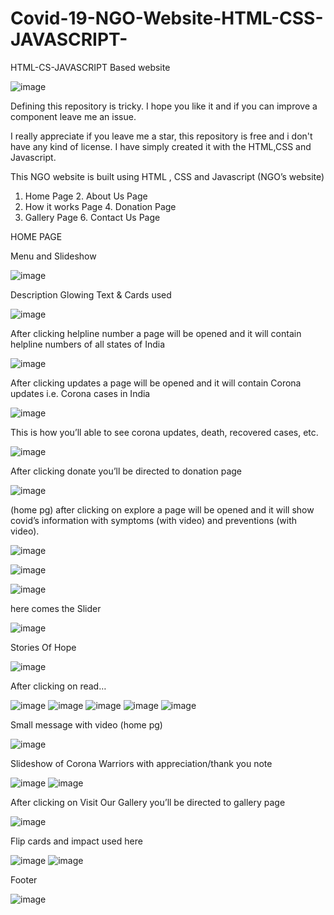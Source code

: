 # Covid-19-NGO-Website-HTML-CSS-JAVASCRIPT-
HTML-CS-JAVASCRIPT Based website

![image](https://user-images.githubusercontent.com/64529469/105627556-a64d8600-5e5d-11eb-8468-c0eab2dc2992.png)

Defining this repository is tricky. I hope you like it and if you can improve a component leave me an issue.

I really appreciate if you leave me a star, this repository is free and i don't have any kind of license. I have simply created it with the HTML,CSS and Javascript.

This NGO website is built using HTML , CSS and Javascript
 (NGO’s website)	
1. Home Page	 			2. About Us Page
3. How it works Page		4. Donation Page
5. Gallery Page			6. Contact Us Page

HOME PAGE 

Menu and Slideshow 

![image](https://user-images.githubusercontent.com/64529469/105627723-8bc7dc80-5e5e-11eb-9f38-5956d350c176.png)

Description Glowing Text & Cards used

![image](https://user-images.githubusercontent.com/64529469/105630221-f3395880-5e6d-11eb-9e69-e39c700bd342.png)

After clicking helpline number a page will be opened and it will contain helpline numbers of all states of India

![image](https://user-images.githubusercontent.com/64529469/105630261-224fca00-5e6e-11eb-942a-098f70c2ce78.png)

After clicking updates a page will be opened and it will contain Corona updates i.e. Corona cases in India

![image](https://user-images.githubusercontent.com/64529469/105630274-3a274e00-5e6e-11eb-810e-76ec7feb42f8.png)

This is how you’ll able to see corona updates, death, recovered cases, etc.

![image](https://user-images.githubusercontent.com/64529469/105630293-51fed200-5e6e-11eb-932d-a394a2c7a41e.png)

After clicking donate you’ll be directed to donation page 

![image](https://user-images.githubusercontent.com/64529469/105630313-78bd0880-5e6e-11eb-8b92-f65d60f40ca2.png)

(home pg) after clicking on explore a page will be opened and it will show covid’s information with symptoms (with video) and preventions (with video).

![image](https://user-images.githubusercontent.com/64529469/105630355-b9b51d00-5e6e-11eb-8f1b-b56ba237174d.png)

![image](https://user-images.githubusercontent.com/64529469/105630366-c8033900-5e6e-11eb-8cfe-fecfe45223ce.png)

![image](https://user-images.githubusercontent.com/64529469/105630373-d6515500-5e6e-11eb-9456-fb09ff969718.png)

here comes the Slider

![image](https://user-images.githubusercontent.com/64529469/105630420-2203fe80-5e6f-11eb-83c9-36e7dca04d16.png)

Stories Of Hope

![image](https://user-images.githubusercontent.com/64529469/105630437-3e07a000-5e6f-11eb-8c6b-4c92132f362b.png)

After clicking on read…

![image](https://user-images.githubusercontent.com/64529469/105630477-7f984b00-5e6f-11eb-84b9-014997757ea9.png)
![image](https://user-images.githubusercontent.com/64529469/105630498-9c348300-5e6f-11eb-866e-b76e51c1d2d6.png)
![image](https://user-images.githubusercontent.com/64529469/105630546-e74e9600-5e6f-11eb-8c68-a0023a053413.png)
![image](https://user-images.githubusercontent.com/64529469/105630556-f3d2ee80-5e6f-11eb-82a6-e263d85b6337.png)
![image](https://user-images.githubusercontent.com/64529469/105630577-064d2800-5e70-11eb-8b60-03cea744ce7c.png)

Small message with video (home pg)

![image](https://user-images.githubusercontent.com/64529469/105630596-20870600-5e70-11eb-9b19-113edf8811d8.png)

Slideshow of Corona Warriors with appreciation/thank you note

![image](https://user-images.githubusercontent.com/64529469/105630617-3694c680-5e70-11eb-9b62-6f6b8da00efd.png)
![image](https://user-images.githubusercontent.com/64529469/105630634-4b715a00-5e70-11eb-99fc-7059d266ff19.png)

After clicking on Visit Our Gallery you’ll be directed to gallery page 

![image](https://user-images.githubusercontent.com/64529469/105630653-6643ce80-5e70-11eb-85fd-d4d68f0f39ce.png)

Flip cards and impact used here

![image](https://user-images.githubusercontent.com/64529469/105630674-84113380-5e70-11eb-8ad1-8e7a19ffdfa6.png)
![image](https://user-images.githubusercontent.com/64529469/105630684-97240380-5e70-11eb-87ce-d4421858952e.png)

Footer

![image](https://user-images.githubusercontent.com/64529469/105630705-aefb8780-5e70-11eb-9f72-27634d0ab4b6.png)




